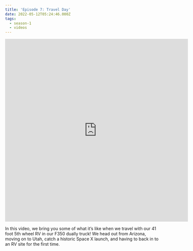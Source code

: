 ```yaml
---
title: 'Episode 7: Travel Day'
date: 2022-05-12T05:24:46.000Z
tags:
  - season-1
  - videos
---
```

<iframe  allowfullscreen="true" title="Travel Day | First Time Backing the Rig | SpaceX Launch | Arizona to Utah" width="600" height="600" src="https://www.youtube.com/embed/5ivHKjJs3Sc?feature=oembed&amp;color=red&amp;rel=1&amp;controls=1&amp;fs=1&amp;iv_load_policy=0&amp;autoplay=0&amp;modestbranding=0&amp;cc_load_policy=0&amp;playsinline=1" frameborder="0" allow="accelerometer; encrypted-media;accelerometer;autoplay;clipboard-write;gyroscope;picture-in-picture clipboard-write; encrypted-media; gyroscope; picture-in-picture; web-share" referrerpolicy="strict-origin-when-cross-origin"></iframe>

In this video, we bring you some of what it’s like when we travel with our 41 foot 5th wheel RV in our F350 dually truck! We head out from Arizona, moving on to Utah, catch a historic Space X launch, and having to back in to an RV site for the first time.